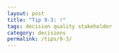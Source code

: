 ```yaml
---
layout: post
title: "Tip 9-3: !"
tags: decision quality stakeholder
category: decisions
permalink: /tips/9-3/
---
```

